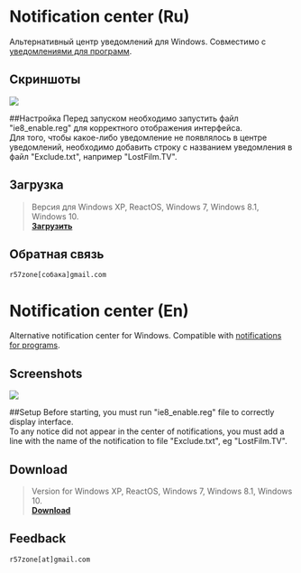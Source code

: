 # Notification center (Ru)
Альтернативный центр уведомлений для Windows. Совместимо с [уведомлениями для программ](https://github.com/r57zone/notifications).

## Скриншоты
![](https://cloud.githubusercontent.com/assets/9499881/18412085/50e532a0-7797-11e6-80bd-7d63bd899628.png)

##Настройка
Перед запуском необходимо запустить файл "ie8_enable.reg" для корректного отображения интерфейса.<br>
Для того, чтобы какое-либо уведомление не появлялось в центре уведомлений, необходимо добавить строку с названием уведомления в файл "Exclude.txt", например "LostFilm.TV".

## Загрузка
>Версия для Windows XP, ReactOS, Windows 7, Windows 8.1, Windows 10.<br>
**[Загрузить](https://github.com/r57zone/Notification-center/releases)**<br>

## Обратная связь
`r57zone[собака]gmail.com`

# Notification center (En)
Alternative notification center for Windows. Compatible with [notifications for programs](https://github.com/r57zone/notifications).

## Screenshots
![](https://cloud.githubusercontent.com/assets/9499881/18412086/5110bc18-7797-11e6-817b-224dc7c79c6b.png)

##Setup
Before starting, you must run "ie8_enable.reg" file to correctly display interface.<br>
To any notice did not appear in the center of notifications, you must add a line with the name of the notification to file "Exclude.txt", eg "LostFilm.TV".

## Download
>Version for Windows XP, ReactOS, Windows 7, Windows 8.1, Windows 10.<br>
**[Download](https://github.com/r57zone/Notification-center/releases)**<br>

## Feedback
`r57zone[at]gmail.com`